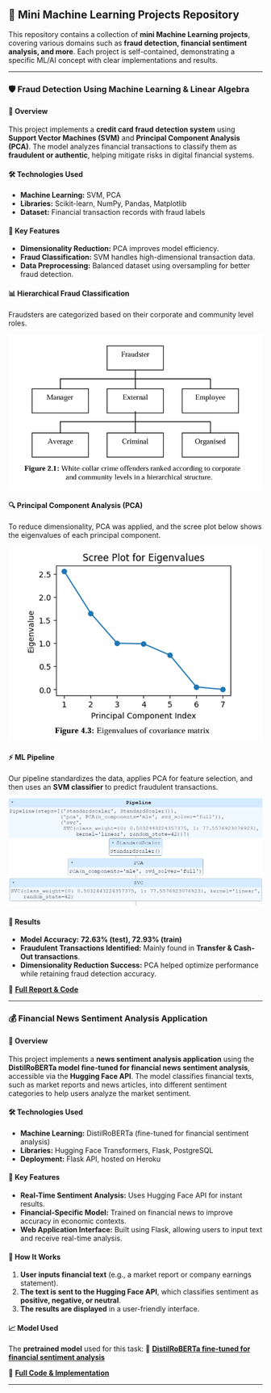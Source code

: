 ## 🚀 Mini Machine Learning Projects Repository

This repository contains a collection of **mini Machine Learning projects**, covering various domains such as **fraud detection, financial sentiment analysis, and more**. Each project is self-contained, demonstrating a specific ML/AI concept with clear implementations and results.

---

### 🛡️ Fraud Detection Using Machine Learning & Linear Algebra

#### 📌 Overview

This project implements a **credit card fraud detection system** using **Support Vector Machines (SVM)** and **Principal Component Analysis (PCA)**. The model analyzes financial transactions to classify them as **fraudulent or authentic**, helping mitigate risks in digital financial systems.

#### 🛠️ Technologies Used

- **Machine Learning:** SVM, PCA
- **Libraries:** Scikit-learn, NumPy, Pandas, Matplotlib
- **Dataset:** Financial transaction records with fraud labels

#### 🔑 Key Features

- **Dimensionality Reduction:** PCA improves model efficiency.
- **Fraud Classification:** SVM handles high-dimensional transaction data.
- **Data Preprocessing:** Balanced dataset using oversampling for better fraud detection.

#### 📊 Hierarchical Fraud Classification

Fraudsters are categorized based on their corporate and community level roles.

![Fraudster Hierarchy](fraud-detection/assets/tree.png)

#### 🔍 Principal Component Analysis (PCA)

To reduce dimensionality, PCA was applied, and the scree plot below shows the eigenvalues of each principal component.

![PCA Scree Plot](fraud-detection/assets/scree-plot-pca.png)

#### ⚡ ML Pipeline

Our pipeline standardizes the data, applies PCA for feature selection, and then uses an **SVM classifier** to predict fraudulent transactions.

![SVM Pipeline](fraud-detection/assets/svm-pipeline.png)

#### 🚀 Results

- **Model Accuracy:** **72.63% (test), 72.93% (train)**
- **Fraudulent Transactions Identified:** Mainly found in **Transfer & Cash-Out transactions**.
- **Dimensionality Reduction Success:** PCA helped optimize performance while retaining fraud detection accuracy.

🔗 **[Full Report & Code](fraud-detection/)**

---

### 💰 Financial News Sentiment Analysis Application

#### 📌 Overview

This project implements a **news sentiment analysis application** using the **DistilRoBERTa model fine-tuned for financial news sentiment analysis**, accessible via the **Hugging Face API**. The model classifies financial texts, such as market reports and news articles, into different sentiment categories to help users analyze the market sentiment.

#### 🛠️ Technologies Used

- **Machine Learning:** DistilRoBERTa (fine-tuned for financial sentiment analysis)
- **Libraries:** Hugging Face Transformers, Flask, PostgreSQL
- **Deployment:** Flask API, hosted on Heroku

#### 🔑 Key Features

- **Real-Time Sentiment Analysis:** Uses Hugging Face API for instant results.
- **Financial-Specific Model:** Trained on financial news to improve accuracy in economic contexts.
- **Web Application Interface:** Built using Flask, allowing users to input text and receive real-time analysis.

#### 🚀 How It Works

1. **User inputs financial text** (e.g., a market report or company earnings statement).
2. **The text is sent to the Hugging Face API**, which classifies sentiment as **positive, negative, or neutral**.
3. **The results are displayed** in a user-friendly interface.

#### 📈 Model Used

The **pretrained model** used for this task:
🔗 **[DistilRoBERTa fine-tuned for financial sentiment analysis](https://huggingface.co/mrm8488/distilroberta-finetuned-financial-news-sentiment-analysis)**

🔗 **[Full Code & Implementation](news-sentiment-analysis/)**

---
